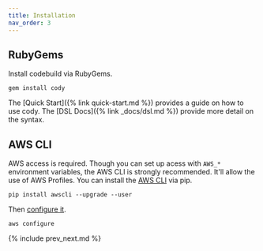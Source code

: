 ```yaml
---
title: Installation
nav_order: 3
---
```


## RubyGems

Install codebuild via RubyGems.

    gem install cody

The [Quick Start]({% link quick-start.md %}) provides a guide on how to use cody.  The [DSL Docs]({% link _docs/dsl.md %}) provide more detail on the syntax.

## AWS CLI

AWS access is required.  Though you can set up acess with `AWS_*` environment variables, the AWS CLI is strongly recommended. It'll allow the use of AWS Profiles. You can install the [AWS CLI](https://docs.aws.amazon.com/cli/latest/userguide/installing.html) via pip.

    pip install awscli --upgrade --user

Then [configure it](https://docs.aws.amazon.com/cli/latest/userguide/cli-chap-getting-started.html).

    aws configure

{% include prev_next.md %}
